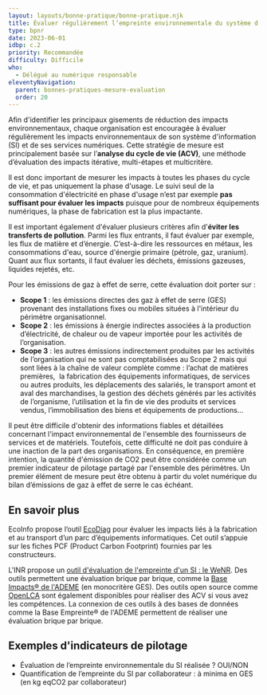 ```yaml
---
layout: layouts/bonne-pratique/bonne-pratique.njk
title: Évaluer régulièrement l’empreinte environnementale du système d’information
type: bpnr
date: 2023-06-01
idbp: c.2
priority: Recommandée
difficulty: Difficile 
who:
  - Délégué au numérique responsable
eleventyNavigation:
  parent: bonnes-pratiques-mesure-evaluation
  order: 20
---
```


Afin d'identifier les principaux gisements de réduction des impacts environnementaux, chaque organisation est encouragée à évaluer régulièrement les impacts environnementaux de son système d'information (SI) et de ses services numériques. Cette stratégie de mesure est principalement basée sur l’**analyse du cycle de vie (ACV)**, une méthode d’évaluation des impacts itérative, multi-étapes et multicritère. 

Il est donc important de mesurer les impacts à toutes les phases du cycle de vie, et pas uniquement la phase d'usage. Le suivi seul de la consommation d'électricité en phase d'usage n’est par exemple **pas suffisant pour évaluer les impacts** puisque pour de nombreux équipements numériques, la phase de fabrication est la plus impactante.

Il est important également d'évaluer plusieurs critères afin d'**éviter les transferts de pollution**. Parmi les flux entrants, il faut évaluer par exemple, les flux de matière et d’énergie. C’est-à-dire les ressources en métaux, les consommations d'eau, source d'énergie primaire (pétrole, gaz, uranium). Quant aux flux sortants, il faut évaluer les déchets, émissions gazeuses, liquides rejetés, etc.

Pour les émissions de gaz à effet de serre, cette évaluation doit porter sur : 
* **Scope 1** : les émissions directes des gaz à effet de serre (GES) provenant des installations fixes ou mobiles situées à l'intérieur du périmètre organisationnel.
* **Scope 2** : les émissions à énergie indirectes associées à la production d’électricité, de chaleur ou de vapeur importée pour les activités de l’organisation.
* **Scope 3** : les autres émissions indirectement produites par les activités de l’organisation qui ne sont pas comptabilisées au Scope 2 mais qui sont liées à la chaîne de valeur complète comme : l’achat de matières premières,  la fabrication des équipements informatiques, de services ou autres produits, les déplacements des salariés, le transport amont et aval des marchandises, la gestion des déchets générés par les activités de l’organisme, l’utilisation et la fin de vie des produits et services vendus, l’immobilisation des biens et équipements de productions…

Il peut être difficile d'obtenir des informations fiables et détaillées concernant l'impact environnemental de l'ensemble des fournisseurs de services et de matériels. Toutefois, cette difficulté ne doit pas conduire à une inaction de la part des organisations.
En conséquence, en première intention, la quantité d'émission de CO2 peut être considérée comme un premier indicateur de pilotage partagé par l'ensemble des périmètres. 
Un premier élément de mesure peut être obtenu à partir du volet numérique du bilan d’émissions de gaz à effet de serre le cas échéant. 

## En savoir plus

EcoInfo propose l’outil [EcoDiag](https://ecoinfo.cnrs.fr/ecodiag-calcul/) pour évaluer les impacts liés à la fabrication et au transport d’un parc d’équipements informatiques. Cet outil s’appuie sur les fiches PCF (Product Carbon Footprint) fournies par les constructeurs.

L'INR propose un [outil d'évaluation de l'empreinte d'un SI : le WeNR](https://institutnr.org/wenr-2021). Des outils permettent une évaluation brique par brique, comme la [Base Impacts® de l'ADEME](http://www.base-impacts.ademe.fr/) (en monocritère GES). Des outils open source comme [OpenLCA](https://www.openlca.org/) sont également disponibles pour réaliser des ACV si vous avez les compétences. La connexion de ces outils à des bases de données comme la Base Empreinte® de l'ADEME permettent de réaliser une évaluation brique par brique.

## Exemples d'indicateurs de pilotage
*	Évaluation de l’empreinte environnementale du SI réalisée ? OUI/NON
*	Quantification de l’empreinte du SI par collaborateur : à minima en GES (en kg eqCO2 par collaborateur)
